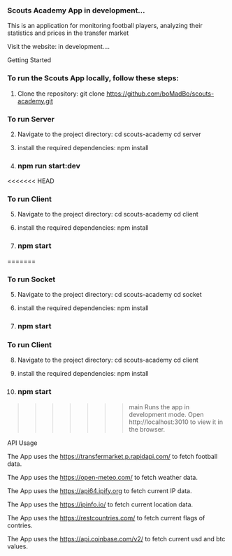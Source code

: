 ### Scouts Academy App in development...

This is an application for monitoring football players, analyzing their statistics and prices in the transfer market

Visit the website: in development....

Getting Started

### To run the Scouts App locally, follow these steps:

1. Clone the repository:
   git clone https://github.com/boMadBo/scouts-academy.git

### To run Server

2. Navigate to the project directory:
   cd scouts-academy
   cd server

3. install the required dependencies:
   npm install

4. ### npm run start:dev

<<<<<<< HEAD
### To run Client

5. Navigate to the project directory:
   cd scouts-academy
   cd client

6. install the required dependencies:
   npm install

7. ### npm start

=======
### To run Socket

5. Navigate to the project directory:
   cd scouts-academy
   cd socket

6. install the required dependencies:
   npm install
7. ### npm start

### To run Client

8. Navigate to the project directory:
   cd scouts-academy
   cd client

9. install the required dependencies:
   npm install

10. ### npm start

>>>>>>> main
Runs the app in development mode. Open http://localhost:3010 to view it in the browser.

API Usage

The App uses the https://transfermarket.p.rapidapi.com/ to fetch football data.

The App uses the https://open-meteo.com/ to fetch weather data.

The App uses the https://api64.ipify.org to fetch current IP data.

The App uses the https://ipinfo.io/ to fetch current location data.

The App uses the https://restcountries.com/ to fetch current flags of contries.

The App uses the https://api.coinbase.com/v2/ to fetch current usd and btc values.
